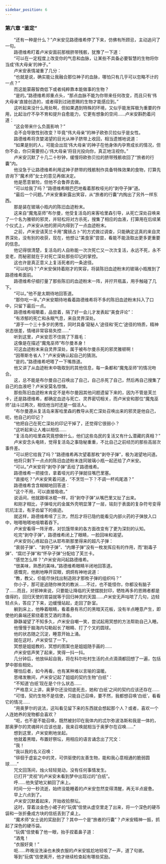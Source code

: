 ```yaml
---
sidebar_position: 6
---
```

### 第六章  “鉴定”  


　　“还有一种是什么？”卢米安见路德维希停了下来，仿佛有所顾忌，主动追问了一句。  
　　路德维希盯着卢米安面前那根脐带残骸，犹豫了一下道：  
　　“可以在一定程度上改变你的气息和血脉，让某些不具备必要智慧的生物将你当成‘伟大母亲’的神子。”  
　　卢米安表情凝重了几分：  
　　“也就是说，确实能让我融合那位神子的血脉，哪怕只有几乎可以忽略不计的一点？”  
　　而这能蒙蔽智商低下或者纯粹靠本能做事的生物？  
　　“是的。”路德维希郑重点头，“那点血脉不能为你带来任何改变，而且只有‘伟大母亲’直接创造的，或者得到过祂恩赐的生物才能感应到。”  
　　这听起来没什么用处啊，但如果遇到特殊的环境，又似乎能发挥极为重要的作用，比起治疗不孕不育和提升自愈能力，它更有想象的空间……卢米安斟酌着问道：  
　　“这会带来什么负面影响？”  
　　会不会导致性别改变？毕竟“伟大母亲”的神子欧弥贝拉似乎是女性。  
　　路德维希将贪婪渴望的目光从神子脐带上收回，相当遗憾地说道：  
　　“如果是别的人，可能会出现‘伟大母亲’的神子在他身体内孕育成长的情况，但你不会，你只需要担心‘伟大母亲’将目光投向你，真正地注视你。”  
　　卢米安沉默了十几二十秒钟，缓慢将欧弥贝拉的脐带残骸收回了“旅者的行囊”内。  
　　他没急于让路德维希利用这神子脐带的残骸制作具备特殊效果的食物，打算先咨询下“魔术师”女士的意见再做决定。  
　　他是愿意冒险，但他不会鲁莽去做。  
　　“可以给我了吗？”路德维希眼巴巴地看着那枚哑光的“剥夺子弹”道。  
　　“最后一个问题。”卢米安重新露出笑容，从“旅者的行囊”内掏出了另外一样东西。  
　　那是装在玻璃小瓶内的陈旧血迹粉末。  
　　这来自“魔鬼巫师”布尔曼，他受复活岛的来客哈里森引导，从死亡深处召唤来了一个名为雅顿的邪灵，并轻松将对方杀死，搜集了相应的血液，打算用在后续某个仪式上，卢米安从他的房间内得到了一点血迹粉末。  
　　之前，卢米安请芙兰卡用“魔镜占卜”的方式做过调查，只能确定这真的来自灵界深处，没有别的收获，现在，他想让“美食家”尝尝，看能不能汲取出更多更重要的信息。  
　　他记得很清楚，复活岛的人自称能一次次死亡又一次次复活，永远不死，永不变老，而秘密就在于对死亡深处那些印记的掌控。  
　　这也许是真正意义上复活死者的一条途径。  
　　“可以吃吗？”卢米安保持着刚才的笑容，将装陈旧血迹粉末的玻璃小瓶推到了路德维希面前。  
　　路德维希仔细打量了那些陈旧的血迹粉末一阵，并拧开瓶盖，用手触碰了几下。  
　　“可以。”他不是太期待地回答道。  
　　“那你吃一半。”卢米安期待地看着路德维希将不多的陈旧血迹粉末抖入了口中，只留下最后一点。  
　　路德维希咀嚼着，品尝着，隔了好一会儿才发表起“美食评论”：  
　　“有浓郁的死亡和永眠气息，来自灵界深处。  
　　“源于一个三十多岁的男性，同时具备‘窥秘人’途径和‘死亡’途径的特质，精神状态很差，情绪非常容易失控……”  
　　听到这里，卢米安忍不住挑了下眉毛：  
　　这像是在描述“魔鬼巫师”布尔曼本身！  
　　可这血迹粉末来自灵界深处，属于被布尔曼杀死的邪灵雅顿啊！  
　　“因蒂斯冬省人？”卢米安确认起自己的猜测。  
　　“是的。”路德维希吧嗒了一下嘴唇道。  
　　他又讲了从血迹粉末中吸取到的其他信息，每一条都和“魔鬼巫师”的情况吻合。  
　　这，总不能是布尔曼自己召唤出了自己，自己杀死了自己，然后再自己搜集了自己的血液吧？卢米安莫名惊悚。  
　　那些陈旧血迹粉末肯定不是布尔曼因其他问题遗留下来的，因为不管是芙兰卡，还是路德维希，都确定血迹与死亡、灵界密切相关，而卢米安和那位“魔鬼巫师”战斗过两次，相信他当时还是一個活人。  
　　“布尔曼遵从复活岛来客哈里森的教导从死亡深处召唤出来的邪灵是他自己，呃，他自己的印记？  
　　“他把自己在死亡深处的印记干掉了，还觉得它很弱小？  
　　“这听起来让人难以相信……  
　　“复活岛的哈里森究竟想做什么，他们这些岛民的复活又有什么潜藏的真相？”  
　　卢米安念头电转，觉得复活岛之事隐秘重重，不比自己之前经历的那些高层次事件差。  
　　“可以把它给我了吗？”路德维希再次望着那枚“剥夺子弹”，极为渴望地问道。  
　　他将只剩下一点点的陈旧血迹粉末连同玻璃小瓶一起还给了卢米安。  
　　“可以。”卢米安将“剥夺子弹”丢给了路德维希。  
　　路德维希一把接住，拿着哑光的子弹就往嘴巴里塞。  
　　“直接吃？”卢米安笑着问道，“不烹饪一下？不调一杯鸡尾酒？”  
　　路德维希含含糊糊地回答道：  
　　“这个不用，可以直接吸收。”  
　　说话间，他就跟嗦冰棍一样，将“剥夺子弹”从嘴巴里又扯了出来。  
　　和刚才相比，子弹哑光的金属外壳明显薄了一层，铭刻于表面的复杂符号变得坑坑洼洼，有牙齿留下的痕迹。  
　　就这样，路德维希嗦了三次，然后才将已隐约能看见内部火药的子弹放入口中，啪嗒啪嗒地咀嚼着吞下。  
　　卢米安看得一阵牙疼，对饥饿带来的各方面改变有了更为深刻的认知。  
　　吃完“剥夺子弹”，路德维希闭上了眼睛，一脸回味和渴望。  
　　卢米安则心疼起自己从耶布斯那里得来的超凡子弹：  
　　“衰弱子弹”、“剥夺子弹”、“内爆子弹”没有一枚发挥应有的作用，而“剧毒子弹”、“腐烂子弹”和“怀孕子弹”分配给了芙兰卡。  
　　“感觉怎么样？”卢米安询问起路德维希。  
　　“很美味，熟悉的美味。”路德维希眼睛半闭地回答道。  
　　感慨完，他刷地睁开双眼，炯炯有神地说道：  
　　“教，教父，伱能尽快找出制造刚才那枚子弹的组织吗？”  
　　你小子，那可是追随你神灵的教派……不过，也不能怪你，你都没有脑子了……而且，对邪神来说，只要能让降临的天使摆脱封印，牺牲再多的恩赐者都是值得的，回归天使的胃袋就等于回归神灵的天国……卢米安无声咕哝了几句，边轻轻点头，答应了下来，边缓慢站起，走回了卧室。  
　　躺到床上，他睁着眼睛，看着悬有吊灯的黑暗天花板，没有半点睡意产生，即使他的鼻端还萦绕着苦艾酒的清香。  
　　静静凝望了不知多久，卢米安自嘲一笑，尝试起用冥想的方法帮助自己入睡。  
　　他慢慢于脑海内勾勒起长了眼睛、打了个叉的圆球。  
　　他的状态随之沉淀，睡意开始上涌。  
　　就在这时，卢米安怔了一下。  
　　冥想是姐姐教的，冥想的图案也是姐姐随手画的……  
　　卢米安低声笑了起来，笑得一抖一抖。  
　　几分钟后，他放纵起自我，将在科尔杜村生活的点点滴滴都回想了一遍，包括梦中那些相处。  
　　哪怕后者，如今再看，也有某种难以言喻的温暖。  
　　思绪发散间，卢米安记起了姐姐的契约生物“白纸”：  
　　“不知道‘白纸’现在是个什么状态……  
　　“严格意义上讲，奥萝尔还没彻底死去，她和‘白纸’之间的契约应该还存在……  
　　“可惜，契约生物不是信使，只能自己召唤，要不然，我都想召唤‘白纸’，看看它的情况……  
　　“用奥萝尔的说法，这叫看见留下来的东西就会想起那个人？或者，喜欢一个人连她养的宠物都会喜欢？  
　　“呃，也不是不能召唤，既然被封印在我体内的忒尔弥波洛斯和我是一体的，那奥萝尔的灵魂碎片应该也是，我来召唤就相当于奥萝尔在召唤……”  
　　想到这里，卢米安刷地坐起。  
　　他就着黑暗，布置好祭坛，用相应的语言诵念出了咒文：  
　　“我！  
　　“我以我的名义召唤：  
　　“徘徊于虚妄之中的灵，可供驱使的友善生物，能和我心意相通的脆弱圆球……”  
　　咒文回荡间，烛火轻轻晃动，没有任何事情发生。  
　　已打开“灵视”的卢米安未看到梦中出现过的“白纸”。  
　　呼……他失望地又躺回了床上。  
　　时间一分一秒流逝，始终没能睡着的卢米安忽然变得清醒，再无半点疲惫。  
　　早上六点到了。  
　　卢米安沉默着起床，开始收拾祭坛。  
　　这时，穿着淡金色小裙子的“玩偶”信使从虚空里走了出来，将一个深色的硬币袋和一张折叠成方块的信纸丢到了桌上。  
　　“魔术师”女士说的奖励到了？其中一个是“旅者的行囊”？卢米安精神一振，抓起了深色的硬币袋。  
　　“玩偶”信使看了他一眼，抬手捏着鼻子道：  
　　“酒鬼！  
　　“衣服好臭！”  
　　呃……昨晚没洗澡也未换衣服的卢米安尴尬地轻咳了一声，道了句谢。  
　　等到“玩偶”信使离开，他才继续检查起有哪些奖励。  
